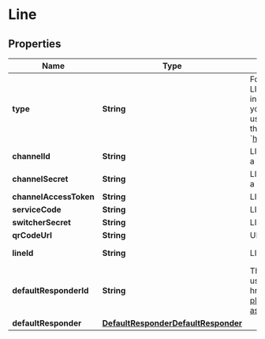 

# Line

## Properties

Name | Type | Description | Notes
------------ | ------------- | ------------- | -------------
**type** | **String** | For LINE, each of your customers will need to manually configure a webhook in their LINE configuration page that will point to Sunshine Conversations servers. You must instruct your customers how to configure this manually on their LINE bot page. Once you’ve acquired all the required information, call the Create Integration endpoint. Then, using the returned integration _id, your customer must set the Callback URL field in their LINE Business Center page. The URL should look like the following: &#x60;https://app.smooch.io:443/api/line/webhooks/{appId}/{integrationId}&#x60;.  |  [optional]
**channelId** | **String** | LINE Channel ID. Can be omitted along with &#x60;channelSecret&#x60; to integrate LINE to setup a webhook before receiving the &#x60;channelId&#x60; and &#x60;channelSecret&#x60; back from LINE. |  [optional]
**channelSecret** | **String** | LINE Channel Secret. Can be omitted along with &#x60;channelId&#x60; to integrate LINE to setup a webhook before receiving the &#x60;channelId&#x60; and &#x60;channelSecret&#x60; back from LINE. |  [optional]
**channelAccessToken** | **String** | LINE Channel Access Token. |  [optional]
**serviceCode** | **String** | LINE Service Code. |  [optional]
**switcherSecret** | **String** | LINE Switcher Secret. |  [optional]
**qrCodeUrl** | **String** | URL provided by LINE in the [Developer Console](https://developers.line.biz/console/). |  [optional]
**lineId** | **String** | LINE Basic ID. Is automatically set when qrCodeUrl is updated. |  [optional] [readonly]
**defaultResponderId** | **String** | The default responder ID for the integration. This is the ID of the responder that will be used to send messages to the user. For more information, refer to the &lt;a href&#x3D;\&quot;https://developer.zendesk.com/documentation/conversations/messaging-platform/programmable-conversations/switchboard/#default-integration-assignment\&quot;&gt;Switchboard guide&lt;/a&gt;.  |  [optional]
**defaultResponder** | [**DefaultResponderDefaultResponder**](DefaultResponderDefaultResponder.md) |  |  [optional]



